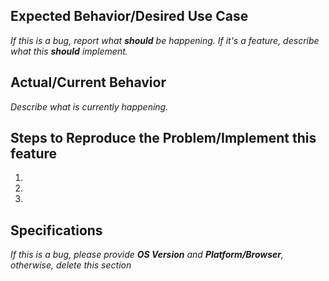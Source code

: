 ## Expected Behavior/Desired Use Case
_If this is a bug, report what **should** be happening. If it's a feature, describe what this **should** implement._

## Actual/Current Behavior
_Describe what is currently happening._


## Steps to Reproduce the Problem/Implement this feature
  1.
  2.
  3.

## Specifications
_If this is a bug, please provide **OS Version** and **Platform/Browser**, otherwise, delete this section_
